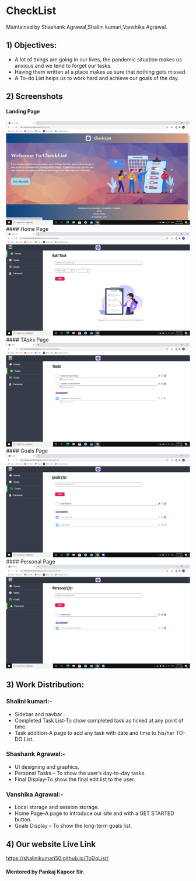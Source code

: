# CheckList
Maintained by Shashank Agrawal,Shalini kumari,Vanshika Agrawal.


## 1) Objectives:
* A lot of things are going in our lives, the pandemic situation makes us anxious and we tend to forget our tasks. 
* Having them written at a place makes us sure that nothing gets missed. 
* A To-do List helps us to work hard and achieve our goals of the day.


## 2) Screenshots
#### Landing Page
<img src="Screenshot/1.png">
#### Home Page
<img src="Screenshot/2.png">
#### TAsks Page
<img src="Screenshot/3.png">
#### Goals Page
<img src="Screenshot/4.png">
#### Personal Page
<img src="Screenshot/5.png">


## 3) Work Distribution:
### Shalini kumari:- 	
* Sidebar and navbar .
* Completed Task List-To show completed task as ticked at any point of time.
* Task addition-A page to add any task with date and time to his/her TO-DO List.

### Shashank Agrawal:- 
* UI designing and graphics.
* Personal Tasks – To show the user’s day-to-day tasks.
* Final Display-To show the final edit list to the user.

### Vanshika Agrawal:-
* Local storage and session storage.
* Home Page-A page to introduce our site and with a GET STARTED button.
* Goals Display – To show the long-term goals list.


## 4) Our website Live Link
https://shalinikumari50.github.io/ToDoList/


#### Mentored by Pankaj Kapoor Sir. 


	
	
	
	
	
	






